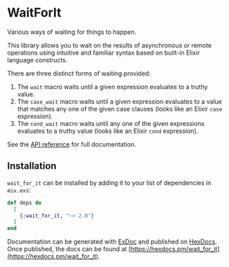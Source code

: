 # WaitForIt

Various ways of waiting for things to happen.

This library allows you to wait on the results of asynchronous or remote operations using
intuitive and familiar syntax based on built-in Elixir language constructs.

There are three distinct forms of waiting provided:

  1. The `wait` macro waits until a given expression evaluates to a truthy value.
  2. The `case_wait` macro waits until a given expression evaluates to a value that
     matches any one of the given case clauses (looks like an Elixir `case` expression).
  3. The `cond_wait` macro waits until any one of the given expressions evaluates to a truthy
     value (looks like an Elixir `cond` expression).

See the [API reference](https://hexdocs.pm/wait_for_it/WaitForIt.html) for full documentation.

## Installation

`wait_for_it` can be installed by adding it to your list of dependencies in `mix.exs`:

```elixir
def deps do
  [
    {:wait_for_it, "~> 2.0"}
  ]
end
```

Documentation can be generated with [ExDoc](https://github.com/elixir-lang/ex_doc)
and published on [HexDocs](https://hexdocs.pm). Once published, the docs can
be found at [https://hexdocs.pm/wait_for_it](https://hexdocs.pm/wait_for_it).
